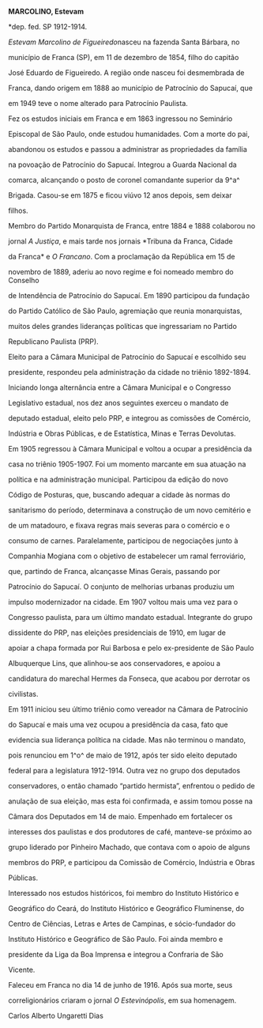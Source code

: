 **MARCOLINO, Estevam**



\*dep. fed. SP 1912-1914.



*Estevam Marcolino de Figueiredo*nasceu na fazenda Santa Bárbara, no

município de Franca (SP), em 11 de dezembro de 1854, filho do capitão

José Eduardo de Figueiredo. A região onde nasceu foi desmembrada de

Franca, dando origem em 1888 ao município de Patrocínio do Sapucaí, que

em 1949 teve o nome alterado para Patrocínio Paulista.



Fez os estudos iniciais em Franca e em 1863 ingressou no Seminário

Episcopal de São Paulo, onde estudou humanidades. Com a morte do pai,

abandonou os estudos e passou a administrar as propriedades da família

na povoação de Patrocínio do Sapucaí. Integrou a Guarda Nacional da

comarca, alcançando o posto de coronel comandante superior da 9^a^

Brigada. Casou-se em 1875 e ficou viúvo 12 anos depois, sem deixar

filhos.



Membro do Partido Monarquista de Franca, entre 1884 e 1888 colaborou no

jornal *A Justiça*, e mais tarde nos jornais *Tribuna da Franca, Cidade

da Franca* e *O Francano*. Com a proclamação da República em 15 de

novembro de 1889, aderiu ao novo regime e foi nomeado membro do Conselho

de Intendência de Patrocínio do Sapucaí. Em 1890 participou da fundação

do Partido Católico de São Paulo, agremiação que reunia monarquistas,

muitos deles grandes lideranças políticas que ingressariam no Partido

Republicano Paulista (PRP).



Eleito para a Câmara Municipal de Patrocínio do Sapucaí e escolhido seu

presidente, respondeu pela administração da cidade no triênio 1892-1894.

Iniciando longa alternância entre a Câmara Municipal e o Congresso

Legislativo estadual, nos dez anos seguintes exerceu o mandato de

deputado estadual, eleito pelo PRP, e integrou as comissões de Comércio,

Indústria e Obras Públicas, e de Estatística, Minas e Terras Devolutas.

Em 1905 regressou à Câmara Municipal e voltou a ocupar a presidência da

casa no triênio 1905-1907. Foi um momento marcante em sua atuação na

política e na administração municipal. Participou da edição do novo

Código de Posturas, que, buscando adequar a cidade às normas do

sanitarismo do período, determinava a construção de um novo cemitério e

de um matadouro, e fixava regras mais severas para o comércio e o

consumo de carnes. Paralelamente, participou de negociações junto à

Companhia Mogiana com o objetivo de estabelecer um ramal ferroviário,

que, partindo de Franca, alcançasse Minas Gerais, passando por

Patrocínio do Sapucaí. O conjunto de melhorias urbanas produziu um

impulso modernizador na cidade. Em 1907 voltou mais uma vez para o

Congresso paulista, para um último mandato estadual. Integrante do grupo

dissidente do PRP, nas eleições presidenciais de 1910, em lugar de

apoiar a chapa formada por Rui Barbosa e pelo ex-presidente de São Paulo

Albuquerque Lins, que alinhou-se aos conservadores, e apoiou a

candidatura do marechal Hermes da Fonseca, que acabou por derrotar os

civilistas.



Em 1911 iniciou seu último triênio como vereador na Câmara de Patrocínio

do Sapucaí e mais uma vez ocupou a presidência da casa, fato que

evidencia sua liderança política na cidade. Mas não terminou o mandato,

pois renunciou em 1^o^ de maio de 1912, após ter sido eleito deputado

federal para a legislatura 1912-1914. Outra vez no grupo dos deputados

conservadores, o então chamado “partido hermista”, enfrentou o pedido de

anulação de sua eleição, mas esta foi confirmada, e assim tomou posse na

Câmara dos Deputados em 14 de maio. Empenhado em fortalecer os

interesses dos paulistas e dos produtores de café, manteve-se próximo ao

grupo liderado por Pinheiro Machado, que contava com o apoio de alguns

membros do PRP, e participou da Comissão de Comércio, Indústria e Obras

Públicas.



Interessado nos estudos históricos, foi membro do Instituto Histórico e

Geográfico do Ceará, do Instituto Histórico e Geográfico Fluminense, do

Centro de Ciências, Letras e Artes de Campinas, e sócio-fundador do

Instituto Histórico e Geográfico de São Paulo. Foi ainda membro e

presidente da Liga da Boa Imprensa e integrou a Confraria de São

Vicente.



Faleceu em Franca no dia 14 de junho de 1916. Após sua morte, seus

correligionários criaram o jornal *O Estevinópolis*, em sua homenagem.



Carlos Alberto Ungaretti Dias



